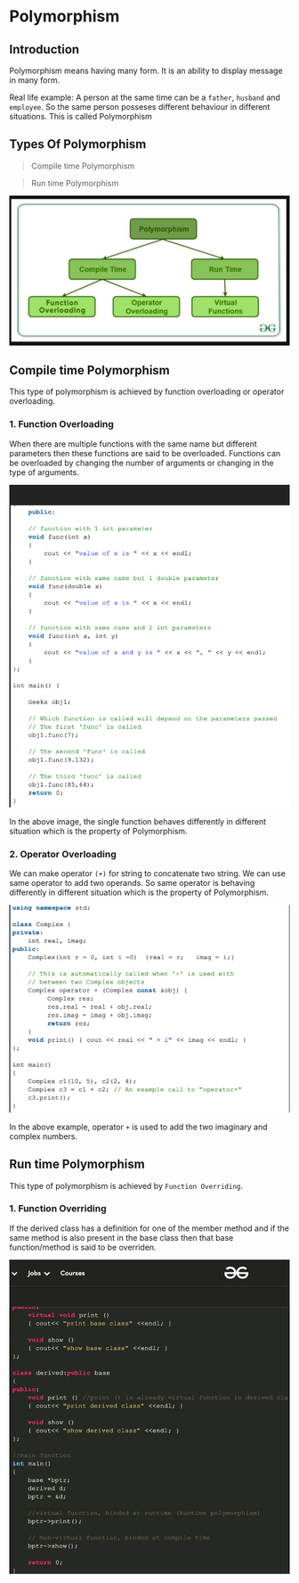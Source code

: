 # Polymorphism

## Introduction

Polymorphism means having many form. It is an ability to display message in many form. 

Real life example: A person at the same time can be a `father`, `husband` and `employee`.
So the same person posseses different behaviour in different situations. This is called 
Polymorphism

## Types Of Polymorphism

> Compile time Polymorphism

> Run time Polymorphism


![Types Of Polymorphism](./images/polymerphism-1.png)


## Compile time Polymorphism

This type of polymorphism is achieved by function overloading or operator overloading.

### 1. Function Overloading

When there are multiple functions with the same name but different parameters then these functions are said to be overloaded. Functions can be overloaded by changing the number of arguments or changing in the type of arguments.

![Function overloading](./images/polymorphism-2.png)

In the above image, the single function behaves differently in different situation which is the property of Polymorphism.

### 2. Operator Overloading

We can make operator `(+)` for string to concatenate two string. We can use same operator to add two operands. So same operator is behaving differently in different situation which is the property of Polymorphism.

![Operator overloading](./images/polymorphism-3.png)

In the above example, operator `+` is used to add the two imaginary and complex numbers.


## Run time Polymorphism

This type of polymorphism is achieved by `Function Overriding`.

### 1. Function Overriding

If the derived class has a definition for one of the member method and if the same method is also present in the base class then that base function/method is said to be overriden.

![Function Overriding](./images/polymorphism-4.png)



